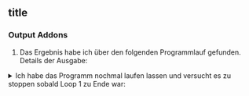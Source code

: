 ## title

### Output Addons


1. Das Ergebnis habe ich über den folgenden Programmlauf gefunden. Details der Ausgabe:

<details><summary>Ich habe das Programm nochmal laufen lassen und versucht es zu stoppen sobald Loop 1 zu Ende war:</summary>
<p>

#### Nochmal eine Überschrift!

```
 whatprocs -----------memory---------- ---swap-- -----io---- -system-- ------cpu-----
 r  b   swpd   free   buff  cache   si   so    bi    bo   in   cs us sy id wa st
 0  4 513388     40      0   6436 3272  46432 8296  47648 4512 6304  5 15 47 32  0
 5  4 532176    244      0  17192 13092 18864 24028 18920 4998 6064 13  7 20 60  0
 1  5 532816    224      0  25628 10296 22856 19812 23244 5119 8561 14 10  4 73  0
 0  7 535888    552      0  28444 12832 24196 17600 24620 5326 6562  6  5 11 78  0
 3  3 552504  16152      0  29384 21736 28820 22852 29196 5570 6923 28 11 15 46  0
 1  0 536188     16      0  29512 37796 14320 37924 14332 4798 6629  7  6 42 46  0
 5  1 537180     56      0  29740 31568 30804 31896 30868 3148 5296  5  9 60 26  0
 3  1 552288  14348      0  31152 21176 43980 22724 44180 7882 6545 21 12 30 37  0
 2  0 537828      0      0  31068 38516 17284 38516 17488 3284 5299  4  5 62 29  0
 4  1 547076     28      0  30868 38428 44828 38832 45172 6185 7289 13 13 49 25  0
 0  1 537392      8      0  30652 29064 36900 29064 36916 6546 7758 18 11 34 37  0
 3  1 537120     36      0  30252 51456 33784 51456 33864 3578 6507  4  7 62 26  0
 2  2 550276   6900      0  29800 32188 56840 32212 57068 8172 7796 31 20 25 25  0
 1  1 536216     16      0  29488 39144 19060 40356 19164 3724 7103 13  7 52 28  0
  
```

</p>
</details>